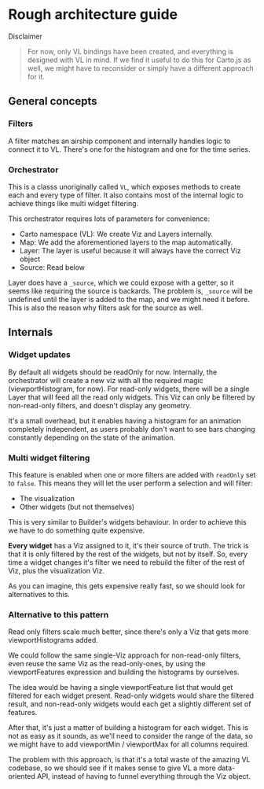 # Rough architecture guide

Disclaimer

> For now, only VL bindings have been created, and everything is designed with VL in mind. If we find it useful to do this for Carto.js as well, we might have to reconsider or simply have a different approach for it.

## General concepts

### Filters

A filter matches an airship component and internally handles logic to connect it to VL. There's one for the histogram and one for the time series.

### Orchestrator

This is a classs unoriginally called `VL`, which exposes methods to create each and every type of filter. It also contains most of the internal logic to achieve things like multi widget filtering.

This orchestrator requires lots of parameters for convenience:

- Carto namespace (VL): We create Viz and Layers internally.
- Map: We add the aforementioned layers to the map automatically.
- Layer: The layer is useful because it will always have the correct Viz object
- Source: Read below

Layer does have a `_source`, which we could expose with a getter, so it seems like requiring the source is backards. The problem is, `_source` will be undefined until the layer is added to the map, and we might need it before. This is also the reason why filters ask for the source as well.

## Internals

### Widget updates

By default all widgets should be readOnly for now. Internally, the orchestrator will create a new viz with all the required magic (viewportHistogram, for now). For read-only widgets, there will be a single Layer that will feed all the read only widgets. This Viz can only be filtered by non-read-only filters, and doesn't display any geometry.

It's a small overhead, but it enables having a histogram for an animation completely independent, as users probably don't want to see bars changing constantly depending on the state of the animation.

### Multi widget filtering

This feature is enabled when one or more filters are added with `readOnly` set to `false`. This means they will let the user perform a selection and will filter:

- The visualization
- Other widgets (but not themselves)

This is very similar to Builder's widgets behaviour. In order to achieve this we have to do something quite expensive.

**Every widget** has a Viz assigned to it, it's their source of truth. The trick is that it is only filtered by the rest of the widgets, but not by itself. So, every time a widget changes it's filter we need to rebuild the filter of the rest of Viz, plus the visualization Viz.

As you can imagine, this gets expensive really fast, so we should look for alternatives to this.

### Alternative to this pattern

Read only filters scale much better, since there's only a Viz that gets more viewportHistograms added.

We could follow the same single-Viz approach for non-read-only filters, even reuse the same Viz as the read-only-ones, by using the viewportFeatures expression and building the histograms by ourselves.

The idea would be having a single viewportFeature list that would get filtered for each widget present. Read-only widgets would share the filtered result, and non-read-only widgets would each get a slightly different set of features.

After that, it's just a matter of building a histogram for each widget. This is not as easy as it sounds, as we'll need to consider the range of the data, so we might have to add viewportMin / viewportMax for all columns required.

The problem with this approach, is that it's a total waste of the amazing VL codebase, so we should see if it makes sense to give VL a more data-oriented API, instead of having to funnel everything through the Viz object.

